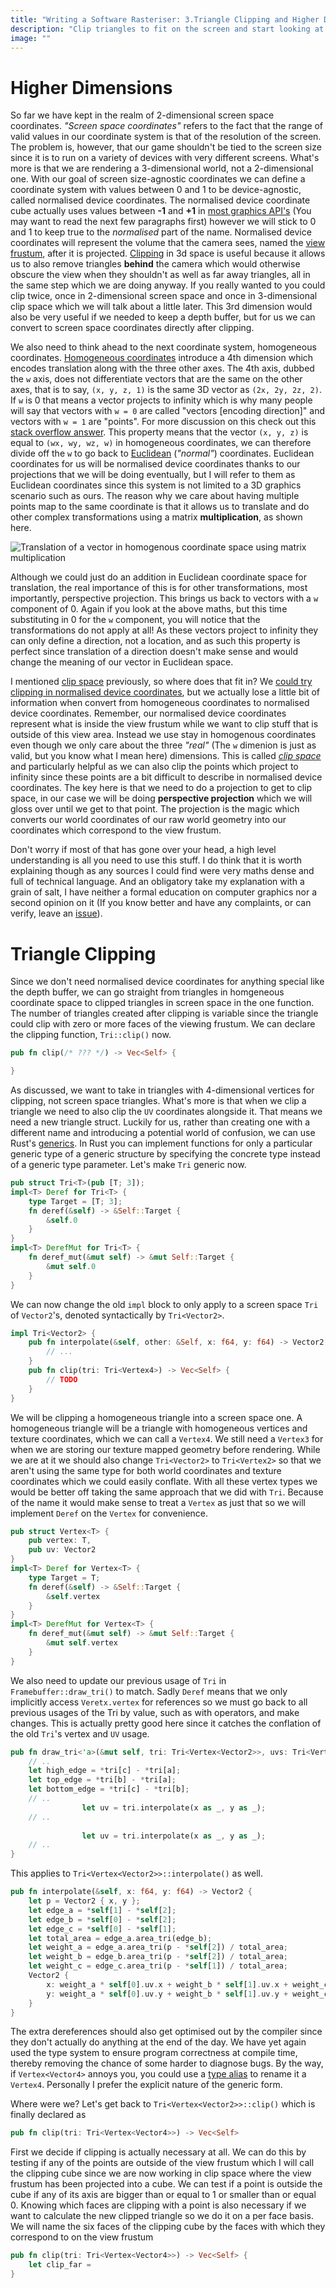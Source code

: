 ```yaml
---
title: "Writing a Software Rasteriser: 3.Triangle Clipping and Higher Dimensions"
description: "Clip triangles to fit on the screen and start looking at higher dimensions and the various coordinate spaces needed."
image: ""
---
```


# Higher Dimensions

So far we have kept in the realm of 2-dimensional screen space coordinates. *"Screen space coordinates"* refers to the fact that the range of valid values in our coordinate system is that of the resolution of the screen. The problem is, however, that our game shouldn't be tied to the screen size since it is to run on a variety of devices with very different screens. What's more is that we are rendering a 3-dimensional world, not a 2-dimensional one. With our goal of screen size-agnostic coordinates we can define a coordinate system with values between 0 and 1 to be device-agnostic, called normalised device coordinates. The normalised device coordinate cube actually uses values between **-1** and **+1** in [most graphics API's](https://www.khronos.org/registry/vulkan/specs/1.0/html/vkspec.html#vertexpostproc-clipping) (You may want to read the next few paragraphs first) however we will stick to 0 and 1 to keep true to the *normalised* part of the name. Normalised device coordinates will represent the volume that the camera sees, named the [view frustum](https://en.wikipedia.org/wiki/Viewing_frustum), after it is projected. [Clipping](https://en.wikipedia.org/wiki/Clipping_(computer_graphics)) in 3d space is useful because it allows us to also remove triangles **behind** the camera which would otherwise obscure the view when they shouldn't as well as far away triangles, all in the same step which we are doing anyway. If you really wanted to you could clip twice, once in 2-dimensional screen space and once in 3-dimensional clip space which we will talk about a little later. This 3rd dimension would also be very useful if we needed to keep a depth buffer, but for us we can convert to screen space coordinates directly after clipping.

We also need to think ahead to the next coordinate system, homogeneous coordinates. [Homogeneous coordinates](https://en.wikipedia.org/wiki/Homogeneous_coordinates) introduce a 4th dimension which encodes translation along with the three other axes. The 4th axis, dubbed the `w` axis, does not differentiate vectors that are the same on the other axes, that is to say, `(x, y, z, 1)` is the same 3D vector as `(2x, 2y, 2z, 2)`. If `w` is 0 that means a vector projects to infinity which is why many people will say that vectors with `w = 0` are called "vectors [encoding direction]" and vectors with `w = 1` are "points". For more discussion on this check out this [stack overflow answer](https://gamedev.stackexchange.com/a/18012). This property means that the vector `(x, y, z)` is equal to `(wx, wy, wz, w)` in homogeneous coordinates, we can therefore divide off the `w` to go back to [Euclidean](https://en.wikipedia.org/wiki/Euclidean_geometry) (*"normal"*) coordinates. Euclidean coordinates for us will be normalised device coordinates thanks to our projections that we will be doing eventually, but I will refer to them as Euclidean coordinates since this system is not limited to a 3D graphics scenario such as ours. The reason why we care about having multiple points map to the same coordinate is that it allows us to translate and do other complex transformations using a matrix **multiplication**, as shown here.

![Translation of a vector in homogenous coordinate space using matrix multiplication](/blog/assets/homogeneous_translation.jpg)

Although we could just do an addition in Euclidean coordinate space for translation, the real importance of this is for other transformations, most importantly, perspective projection. This brings us back to vectors with a `w` component of 0. Again if you look at the above maths, but this time substituting in 0 for the `w` component, you will notice that the transformations do not apply at all! As these vectors project to infinity they can only define a direction, not a location, and as such this property is perfect since translation of a direction doesn't make sense and would change the meaning of our vector in Euclidean space.

I mentioned [clip space](https://gamedev.stackexchange.com/a/162899) previously, so where does that fit in? We [could try clipping in normalised device coordinates](https://community.khronos.org/t/homogenous-normalized-device-coords-and-clipping/61965/3), but we actually lose a little bit of information when convert from homogeneous coordinates to normalised device coordinates. Remember, our normalised device coordinates represent what is inside the view frustum while we want to clip stuff that is outside of this view area. Instead we use stay in homogenous coordinates even though we only care about the three *"real"* (The `w` dimenion is just as valid, but you know what I mean here) dimensions. This is called [*clip space*](https://en.wikipedia.org/wiki/Clip_coordinates) and particularly helpful as we can also clip the points which project to infinity since these points are a bit difficult to describe in normalised device coordinates. The key here is that we need to do a projection to get to clip space, in our case we will be doing **perspective projection** which we will gloss over until we get to that point. The projection is the magic which converts our world coordinates of our raw world geometry into our coordinates which correspond to the view frustum.

Don't worry if most of that has gone over your head, a high level understanding is all you need to use this stuff. I do think that it is worth explaining though as any sources I could find were very maths dense and full of technical language. And an obligatory take my explanation with a grain of salt, I have neither a formal education on computer graphics nor a second opinion on it (If you know better and have any complaints, or can verify, leave an [issue](https://github.com/AidoP/blog/issues)).

# Triangle Clipping

Since we don't need normalised device coordinates for anything special like the depth buffer, we can go straight from triangles in homgeneous coordinate space to clipped triangles in screen space in the one function. The number of triangles created after clipping is variable since the triangle could clip with zero or more faces of the viewing frustum. We can declare the clipping function, `Tri::clip()` now.

~~~rust
pub fn clip(/* ??? */) -> Vec<Self> {

}
~~~

As discussed, we want to take in triangles with 4-dimensional vertices for clipping, not screen space triangles. What's more is that when we clip a triangle we need to also clip the `UV` coordinates alongside it. That means we need a new triangle struct. Luckily for us, rather than creating one with a different name and introducing a potential world of confusion, we can use Rust's [generics](https://doc.rust-lang.org/book/ch10-01-syntax.html#in-struct-definitions). In Rust you can implement functions for only a particular generic type of a generic structure by specifying the concrete type instead of a generic type parameter. Let's make `Tri` generic now.

~~~rust
pub struct Tri<T>(pub [T; 3]);
impl<T> Deref for Tri<T> {
    type Target = [T; 3];
    fn deref(&self) -> &Self::Target {
        &self.0
    }
}
impl<T> DerefMut for Tri<T> {
    fn deref_mut(&mut self) -> &mut Self::Target {
        &mut self.0
    }
}
~~~

We can now change the old `impl` block to only apply to a screen space `Tri` of `Vector2`'s, denoted syntactically by `Tri<Vector2>`.

~~~rust
impl Tri<Vector2> {
    pub fn interpolate(&self, other: &Self, x: f64, y: f64) -> Vector2 {
        // ...
    }
    pub fn clip(tri: Tri<Vertex4>) -> Vec<Self> {
        // TODO
    }
}
~~~

We will be clipping a homogeneous triangle into a screen space one. A homogeneous triangle will be a triangle with homogeneous vertices and texture coordinates, which we can call a `Vertex4`. We still need a `Vertex3` for when we are storing our texture mapped geometry before rendering. While we are at it we should also change `Tri<Vector2>` to `Tri<Vertex2>` so that we aren't using the same type for both world coordinates and texture coordinates which we could easily conflate. With all these vertex types we would be better off taking the same approach that we did with `Tri`. Because of the name it would make sense to treat a `Vertex` as just that so we will implement `Deref` on the `Vertex` for convenience.

~~~rust
pub struct Vertex<T> {
    pub vertex: T,
    pub uv: Vector2
}
impl<T> Deref for Vertex<T> {
    type Target = T;
    fn deref(&self) -> &Self::Target {
        &self.vertex
    }
}
impl<T> DerefMut for Vertex<T> {
    fn deref_mut(&mut self) -> &mut Self::Target {
        &mut self.vertex
    }
}
~~~

We also need to update our previous usage of `Tri` in `Framebuffer::draw_tri()` to match. Sadly `Deref` means that we only implicitly access `Veretx.vertex` for references so we must go back to all previous usages of the Tri by value, such as with operators, and make changes. This is actually pretty good here since it catches the conflation of the old `Tri`'s vertex and `UV` usage.

~~~rust
pub fn draw_tri<'a>(&mut self, tri: Tri<Vertex<Vector2>>, uvs: Tri<Vertex<Vector2>>, sampler: &Sampler<'a>) {
    // ..
    let high_edge = *tri[c] - *tri[a];
    let top_edge = *tri[b] - *tri[a];
    let bottom_edge = *tri[c] - *tri[b];
    // ..
                let uv = tri.interpolate(x as _, y as _);
    // ..
    
                let uv = tri.interpolate(x as _, y as _);
    // ..
}
~~~

This applies to `Tri<Vertex<Vector2>>::interpolate()` as well.

~~~rust
pub fn interpolate(&self, x: f64, y: f64) -> Vector2 {
    let p = Vector2 { x, y };
    let edge_a = *self[1] - *self[2];
    let edge_b = *self[0] - *self[2];
    let edge_c = *self[0] - *self[1];
    let total_area = edge_a.area_tri(edge_b);
    let weight_a = edge_a.area_tri(p - *self[2]) / total_area;
    let weight_b = edge_b.area_tri(p - *self[2]) / total_area;
    let weight_c = edge_c.area_tri(p - *self[1]) / total_area;
    Vector2 {
        x: weight_a * self[0].uv.x + weight_b * self[1].uv.x + weight_c * self[2].uv.x,
        y: weight_a * self[0].uv.y + weight_b * self[1].uv.y + weight_c * self[2].uv.y,
    }
}
~~~

The extra dereferences should also get optimised out by the compiler since they don't actually do anything at the end of the day. We have yet again used the type system to ensure program correctness at compile time, thereby removing the chance of some harder to diagnose bugs. By the way, if `Vertex<Vector4>` annoys you, you could use a [type alias](https://doc.rust-lang.org/reference/items/type-aliases.html) to rename it a `Vertex4`. Personally I prefer the explicit nature of the generic form.

Where were we? Let's get back to `Tri<Vertex<Vector2>>::clip()` which is finally declared as

~~~rust
pub fn clip(tri: Tri<Vertex<Vector4>>) -> Vec<Self>
~~~

First we decide if clipping is actually necessary at all. We can do this by testing if any of the points are outside of the view frustum which I will call the clipping cube since we are now working in clip space where the view frustum has been projected into a cube. We can test if a point is outside the cube if any of its axis are bigger than or equal to 1 or smaller than or equal 0. Knowing which faces are clipping with a point is also necessary if we want to calculate the new clipped triangle so we do it on a per face basis. We will name the six faces of the clipping cube by the faces with which they correspond to on the view frustum

~~~rust
pub fn clip(tri: Tri<Vertex<Vector4>>) -> Vec<Self> {
    let clip_far = 
}
~~~